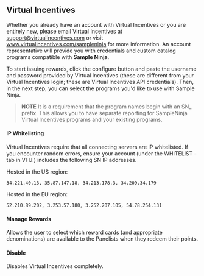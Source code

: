 ## Virtual Incentives

Whether you already have an account with Virtual Incentives or you are entirely new, please email Virtual Incentives at support@virtualincentives.com or visit www.virtualincentives.com/sampleninja for more information. An account representative will provide you with credentials and custom catalog programs compatible with **Sample Ninja**.

To start issuing rewards, click the configure button and paste the username and password provided by Virtual Incentives (these are different from your Virtual Incentives login; these are Virtual Incentives API credentials). Then, in the next step, you can select the programs you'd like to use with Sample Ninja.

> **NOTE** It is a requirement that the program names begin with an SN_ prefix. This allows you to have separate reporting for SampleNinja Virtual Incentives programs and your existing programs.

#### IP Whitelisting

Virtual Incentives require that all connecting servers are IP whitelisted. If you encounter random errors, ensure your account (under the WHITELIST -tab in VI UI) includes the following SN IP addresses.

Hosted in the US region:
```
34.221.40.13, 35.87.147.18, 34.213.178.3, 34.209.34.179

```

Hosted in the EU region:
```
52.210.89.202, 3.253.57.180, 3.252.207.105, 54.78.254.131

```
#### Manage Rewards

Allows the user to select which reward cards (and appropriate denominations) are available to the Panelists when they redeem their points.

#### Disable

Disables Virtual Incentives completely.
